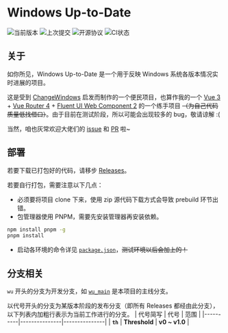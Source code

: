 # Windows Up-to-Date

![当前版本](https://img.shields.io/github/package-json/v/crrashh1542/win-up-to-date)
![上次提交](https://badgen.net/github/last-commit/crrashh1542/win-up-to-date)
![开源协议](https://img.shields.io/github/license/crrashh1542/win-up-to-date)
![CI状态](https://github.com/crrashh1542/win-up-to-date/actions/workflows/build.yml/badge.svg)

## 关于

如你所见，Windows Up-to-Date 是一个用于反映 Windows 系统各版本情况实时进展的项目。

这是受到 [ChangeWindows](https://changewindows.org) 启发而制作的一个便民项目，也算作我的一个 [Vue 3](https://github.com/vuejs/core) + [Vue Router 4](https://github.com/vuejs/router) + [Fluent UI Web Component 2](https://github.com/microsoft/fluentui/tree/master/packages/web-components) 的一个练手项目 ~~（为自己代码质量低找借口）~~。由于目前在测试阶段，所以可能会出现较多的 bug，敬请谅解 :(

当然，咱也灰常欢迎大佬们的 [issue](https://github.com/crrashh1542/win-up-to-date/issues) 和 [PR](https://github.com/crrashh1542/win-up-to-date/pulls) 啦~

## 部署

若要下载已打包好的代码，请移步 [Releases](https://github.com/crrashh1542/win-up-to-date/releases)。

若要自行打包，需要注意以下几点：

-   必须要将项目 clone 下来，使用 zip 源代码下载方式会导致 prebuild 环节出错。
-   包管理器使用 PNPM，需要先安装管理器再安装依赖。

```bash
npm install pnpm -g
pnpm install
```

-   启动各环境的命令详见 [`package.json`](./package.json)，~~测试环境以后会加上的！~~

## 分支相关

`wu` 开头的分支为开发分支，如
[`wu_main`](https://github.com/crrashh1542/win-up-to-date/tree/wu_main) 是本项目的主线分支。

以代号开头的分支为某版本阶段的发布分支（即所有 Releases 都经由此分支），以下列表内加粗行表示为当前工作进行的分支。
| 代号简写 | 代号 | 范围 |
|----------|---------------|---------------|
| **`th`** | **Threshold** | **v0 ~ v1.0** |
